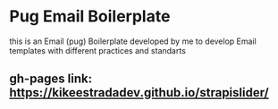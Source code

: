 # Pug Email Boilerplate 

this is an Email (pug) Boilerplate developed by me to develop Email templates with different practices and standarts

## gh-pages link: https://kikeestradadev.github.io/strapislider/
